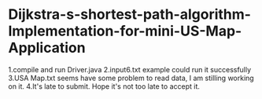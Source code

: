 # Dijkstra-s-shortest-path-algorithm-Implementation-for-mini-US-Map-Application
1.compile and run Driver.java
2.input6.txt example could run it successfully
3.USA Map.txt seems have some problem to read data, I am stilling working on it. 
4.It's late to submit. Hope it's not too late to accept it. 
